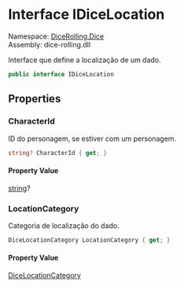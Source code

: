 # <a id="DiceRolling_Dice_IDiceLocation"></a> Interface IDiceLocation

Namespace: [DiceRolling.Dice](DiceRolling.Dice.md)  
Assembly: dice\-rolling.dll  

Interface que define a localização de um dado.

```csharp
public interface IDiceLocation
```

## Properties

### <a id="DiceRolling_Dice_IDiceLocation_CharacterId"></a> CharacterId

ID do personagem, se estiver com um personagem.

```csharp
string? CharacterId { get; }
```

#### Property Value

 [string](https://learn.microsoft.com/dotnet/api/system.string)?

### <a id="DiceRolling_Dice_IDiceLocation_LocationCategory"></a> LocationCategory

Categoria de localização do dado.

```csharp
DiceLocationCategory LocationCategory { get; }
```

#### Property Value

 [DiceLocationCategory](DiceRolling.Dice.DiceLocationCategory.md)

